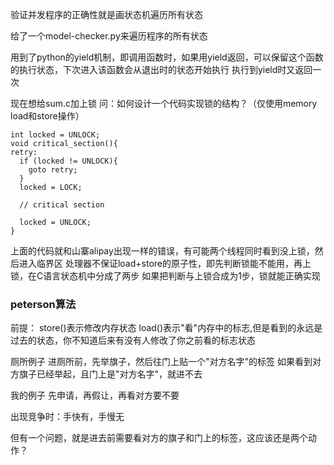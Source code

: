 验证并发程序的正确性就是画状态机遍历所有状态

给了一个model-checker.py来遍历程序的所有状态

用到了python的yield机制，即调用函数时，如果用yield返回，可以保留这个函数的执行状态，下次进入该函数会从退出时的状态开始执行
执行到yield时又返回一次

现在想给sum.c加上锁
问：如何设计一个代码实现锁的结构？（仅使用memory load和store操作）
```
int locked = UNLOCK;
void critical_section(){
retry:
  if (locked != UNLOCK){
    goto retry;
  }
  locked = LOCK;

  // critical section
  
  locked = UNLOCK;
}
```
上面的代码就和山寨alipay出现一样的错误，有可能两个线程同时看到没上锁，然后进入临界区
处理器不保证load+store的原子性，即先判断锁能不能用，再上锁，在C语言状态机中分成了两步
如果把判断与上锁合成为1步，锁就能正确实现

### peterson算法
前提：
store()表示修改内存状态
load()表示"看"内存中的标志,但是看到的永远是过去的状态，你不知道后来有没有人修改了你之前看的标志状态

厕所例子
进厕所前，先举旗子，然后往门上贴一个"对方名字"的标签
如果看到对方旗子已经举起，且门上是"对方名字"，就进不去

我的例子
先申请，再假让，再看对方要不要

出现竞争时：手快有，手慢无

但有一个问题，就是进去前需要看对方的旗子和门上的标签，这应该还是两个动作？
